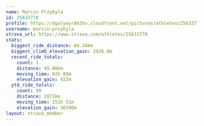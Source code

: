 ```yaml
---
name: Marcin Przybyla
id: 25633770
profile: https://dgalywyr863hv.cloudfront.net/pictures/athletes/25633770/12947173/2/large.jpg
username: marcin-przybyla
strava_url: https://www.strava.com/athletes/25633770
stats:
  biggest_ride_distance: 84.34km
  biggest_climb_elevation_gain: 1926.8m
  recent_ride_totals:
    count: 1
    distance: 45.06km
    moving_time: 02h 09m
    elevation_gain: 422m
  ytd_ride_totals:
    count: 99
    distance: 2871km
    moving_time: 151h 51m
    elevation_gain: 36390m
layout: strava_member
--- 
```

